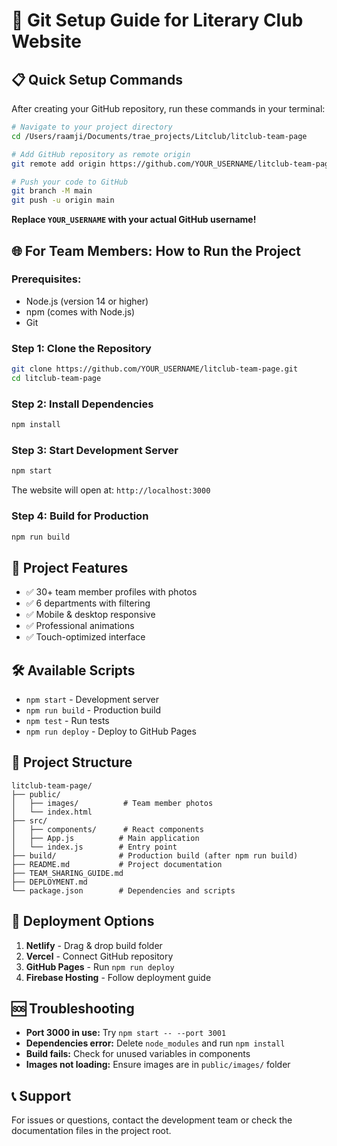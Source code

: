 # 🚀 Git Setup Guide for Literary Club Website

## 📋 Quick Setup Commands

After creating your GitHub repository, run these commands in your terminal:

```bash
# Navigate to your project directory
cd /Users/raamji/Documents/trae_projects/Litclub/litclub-team-page

# Add GitHub repository as remote origin
git remote add origin https://github.com/YOUR_USERNAME/litclub-team-page.git

# Push your code to GitHub
git branch -M main
git push -u origin main
```

**Replace `YOUR_USERNAME` with your actual GitHub username!**

## 🌐 For Team Members: How to Run the Project

### **Prerequisites:**
- Node.js (version 14 or higher)
- npm (comes with Node.js)
- Git

### **Step 1: Clone the Repository**
```bash
git clone https://github.com/YOUR_USERNAME/litclub-team-page.git
cd litclub-team-page
```

### **Step 2: Install Dependencies**
```bash
npm install
```

### **Step 3: Start Development Server**
```bash
npm start
```

The website will open at: `http://localhost:3000`

### **Step 4: Build for Production**
```bash
npm run build
```

## 📱 Project Features
- ✅ 30+ team member profiles with photos
- ✅ 6 departments with filtering
- ✅ Mobile & desktop responsive
- ✅ Professional animations
- ✅ Touch-optimized interface

## 🛠️ Available Scripts
- `npm start` - Development server
- `npm run build` - Production build
- `npm test` - Run tests
- `npm run deploy` - Deploy to GitHub Pages

## 📁 Project Structure
```
litclub-team-page/
├── public/
│   ├── images/          # Team member photos
│   └── index.html
├── src/
│   ├── components/      # React components
│   ├── App.js          # Main application
│   └── index.js        # Entry point
├── build/              # Production build (after npm run build)
├── README.md           # Project documentation
├── TEAM_SHARING_GUIDE.md
├── DEPLOYMENT.md
└── package.json        # Dependencies and scripts
```

## 🚀 Deployment Options
1. **Netlify** - Drag & drop build folder
2. **Vercel** - Connect GitHub repository
3. **GitHub Pages** - Run `npm run deploy`
4. **Firebase Hosting** - Follow deployment guide

## 🆘 Troubleshooting
- **Port 3000 in use:** Try `npm start -- --port 3001`
- **Dependencies error:** Delete `node_modules` and run `npm install`
- **Build fails:** Check for unused variables in components
- **Images not loading:** Ensure images are in `public/images/` folder

## 📞 Support
For issues or questions, contact the development team or check the documentation files in the project root.